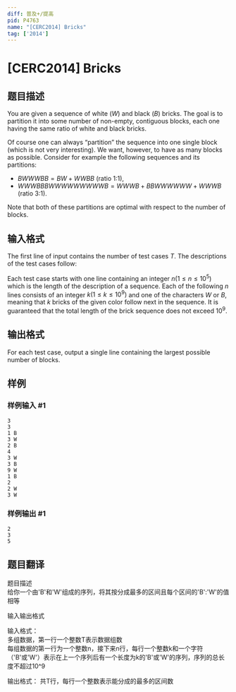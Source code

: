 ```yaml
---
diff: 普及+/提高
pid: P4763
name: "[CERC2014] Bricks"
tag: ['2014']
---
```

# [CERC2014] Bricks
## 题目描述

You are given a sequence of white $(W)$ and black $(B)$ bricks. The goal is to partition it into some number of non-empty, contiguous blocks, each one having the same ratio of white and black bricks.

Of course one can always “partition” the sequence into one single block (which is not very interesting). We want, however, to have as many blocks as possible. Consider for example the following sequences and its partitions:

   - $BWWWBB = BW + WWBB$ (ratio 1:1),
   - $WWWBBBWWWWWWWWWB = WWWB + BBWWWWWW + WWWB$ (ratio 3:1).

Note that both of these partitions are optimal with respect to the number of blocks.

## 输入格式

The first line of input contains the number of test cases $T$. The descriptions of the test cases follow:

Each test case starts with one line containing an integer $n(1 \le n \le 10^5)$ which is the length of the description of a sequence. Each of the following $n$ lines consists of an integer $k(1 \le k \le 10^9)$ and one of the characters $W$ or $B$, meaning that $k$ bricks of the given color follow next in the sequence. It is guaranteed that the total length of the brick sequence does not exceed $10^9$.
## 输出格式

For each test case, output a single line containing the largest possible number of blocks.

## 样例

### 样例输入 #1
```
3
3
1 B
3 W
2 B
4
3 W
3 B
9 W
1 B
2
2 W
3 W
```
### 样例输出 #1
```
2
3
5
```
## 题目翻译

题目描述  
给你一个由'B'和'W'组成的序列，将其按分成最多的区间且每个区间的'B':'W'的值相等  

输入输出格式  

输入格式：  
多组数据，第一行一个整数T表示数据组数  
每组数据的第一行为一个整数n，接下来n行，每行一个整数k和一个字符（'B'或'W'）表示在上一个序列后有一个长度为k的'B'或'W'的序列，序列的总长度不超过10^9  

输出格式：
共T行，每行一个整数表示能分成的最多的区间数  
